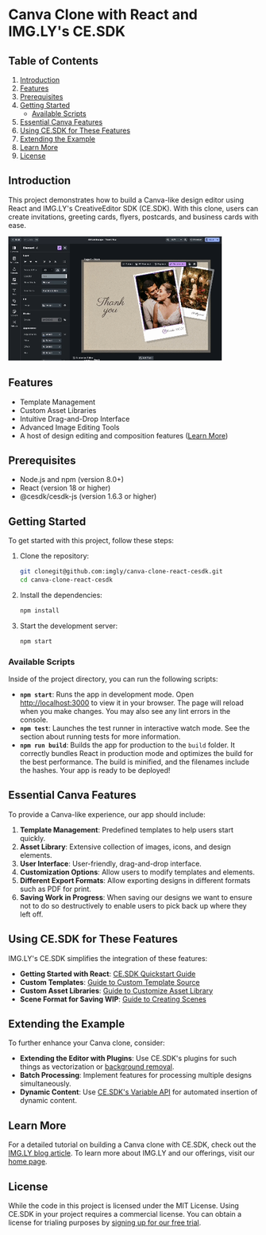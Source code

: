 # Canva Clone with React and IMG.LY's CE.SDK

## Table of Contents
1. [Introduction](#introduction)
2. [Features](#features)
3. [Prerequisites](#prerequisites)
4. [Getting Started](#getting-started)
   - [Available Scripts](#available-scripts)
5. [Essential Canva Features](#essential-canva-features)
6. [Using CE.SDK for These Features](#using-cesdk-for-these-features)
7. [Extending the Example](#extending-the-example)
8. [Learn More](#learn-more)
9. [License](#license)

## Introduction
This project demonstrates how to build a Canva-like design editor using React and IMG.LY's CreativeEditor SDK (CE.SDK). With this clone, users can create invitations, greeting cards, flyers, postcards, and business cards with ease.

![Canva Clone Demo](./assets/canva-clone-demo-gif.gif)

## Features
- Template Management
- Custom Asset Libraries
- Intuitive Drag-and-Drop Interface
- Advanced Image Editing Tools
- A host of design editing and composition features ([Learn More](https://img.ly/products/creative-sdk))

## Prerequisites
- Node.js and npm (version 8.0+)
- React (version 18 or higher)
- @cesdk/cesdk-js (version 1.6.3 or higher)

## Getting Started
To get started with this project, follow these steps:

1. Clone the repository:
    ```sh
    git clonegit@github.com:imgly/canva-clone-react-cesdk.git
    cd canva-clone-react-cesdk
    ```

2. Install the dependencies:
    ```sh
    npm install
    ```

3. Start the development server:
    ```sh
    npm start
    ```

### Available Scripts
Inside of the project directory, you can run the following scripts:

- **`npm start`**: Runs the app in development mode. Open [http://localhost:3000](http://localhost:3000) to view it in your browser. The page will reload when you make changes. You may also see any lint errors in the console.
- **`npm test`**: Launches the test runner in interactive watch mode. See the section about running tests for more information.
- **`npm run build`**: Builds the app for production to the `build` folder. It correctly bundles React in production mode and optimizes the build for the best performance. The build is minified, and the filenames include the hashes. Your app is ready to be deployed!

## Essential Canva Features
To provide a Canva-like experience, our app should include:

1. **Template Management**: Predefined templates to help users start quickly.
2. **Asset Library**: Extensive collection of images, icons, and design elements.
3. **User Interface**: User-friendly, drag-and-drop interface.
4. **Customization Options**: Allow users to modify templates and elements.
5. **Different Export Formats**: Allow exporting designs in different formats such as PDF for print.
6. **Saving Work in Progress**: When saving our designs we want to ensure not to do so destructively to enable users to pick back up where they left off.

## Using CE.SDK for These Features
IMG.LY's CE.SDK simplifies the integration of these features:

- **Getting Started with React**: [CE.SDK Quickstart Guide](https://img.ly/docs/cesdk/ui/quickstart?framework=react)
- **Custom Templates**: [Guide to Custom Template Source](https://img.ly/docs/cesdk/ui/guides/custom-template-source/)
- **Custom Asset Libraries**: [Guide to Customize Asset Library](https://img.ly/docs/cesdk/ui/guides/customize-asset-library/)
- **Scene Format for Saving WIP**: [Guide to Creating Scenes](https://img.ly/docs/cesdk/engine/guides/create-scene/)

## Extending the Example
To further enhance your Canva clone, consider:

- **Extending the Editor with Plugins**: Use CE.SDK's plugins for such things as vectorization or [background removal](https://img.ly/showcases/cesdk/background-removal/web#c).
- **Batch Processing**: Implement features for processing multiple designs simultaneously.
- **Dynamic Content**: Use [CE.SDK's Variable API](https://img.ly/docs/cesdk/engine/api/variables/) for automated insertion of dynamic content.

## Learn More
For a detailed tutorial on building a Canva clone with CE.SDK, check out the [IMG.LY blog article](https://img.ly/blog/how-to-build-a-canva-clone-with-ce-sdk/). To learn more about IMG.LY and our offerings, visit our [home page](https://www.img.ly).

## License
While the code in this project is licensed under the MIT License. Using CE.SDK in your project requires a commercial license. 
You can obtain a license for trialing purposes by [signing up for our free trial](https://img.ly/forms/free-trial).
